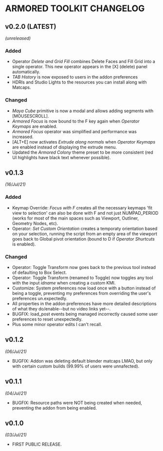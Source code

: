 # ARMORED TOOLKIT CHANGELOG


## v0.2.0 (LATEST)
*(unreleased)*

### Added ###
- Operator *Delete and Grid Fill* combines Delete Faces and Fill Grid into a single operator. This new operator appears in the [X] (delete) panel automatically.
- *TAB History* is now exposed to users in the addon preferences
- HDRIs and Studio Lights to the resources you can install along with Matcaps.

### Changed ###
- *Maya Cube* primitive is now a modal and allows adding segments with [MOUSESCROLL].
- *Armored Focus* is now bound to the F key again when *Operator Keymaps* are enabled.
- *Armored Focus* operator was simplified and performance was increased.
- [ALT+E] now activates *Extrude along normals* when *Operator Keymaps* are enabled instead of displaying the extrude menu.
- Updated the *Armored Colony* theme preset to be more consistent (red UI highlights have black text whenever possible).


## v0.1.3
*(16/Jul/21)*

### Added ###
- Keymap Override: *Focus with F* creates all the necessary keymaps 'fit view to selection' can also be done with F and not just NUMPAD_PERIOD (works for most of the main spaces such as Viewport, Outliner, Geometry Nodes, etc).
- Operator: *Set Custom Orientation* creates a temporaty orientation based on your selection, running the script from an empty area of the viewport goes back to Global pivot orientation (bound to D if *Operator Shurtcuts* is enabled).

### Changed ###
- Operator: Toggle Transform now goes back to the previous tool instead of defaulting to Box Select.
- Operator: Toggle Transform (renamed to Toggle) now toggles any tool with the input *idname* when creating a custom KMI.
- Customize: System preferences now load once with a button instead of being a toggle, preventing my preferences from overriding the user's preferences un.expectedly.
- All properties in the addon preferences have more detailed descriptions of what they do/enable--but no video links yet--.
- BUGFIX: load_post events being managed incorrectly caused some user preferences to reset unexpectedly.
- Plus some minor operator edits I can't recall.


## v0.1.2
*(06/Jul/21)*
- BUGFIX: Addon was deleting default blender matcaps LMAO, but only with certain custom builds (99.99% of users were unnafected).


## v0.1.1
*(04/Jul/21)*
- BUGFIX: Resource paths were NOT being created when needed, preventing the addon from being enabled.


## v0.1.0
*(03/Jul/21)*
- FIRST PUBLIC RELEASE.
